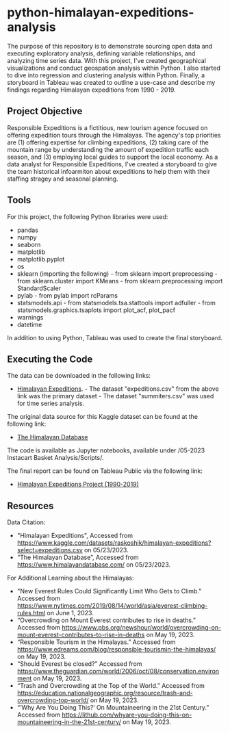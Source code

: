 # python-himalayan-expeditions-analysis
The purpose of this repository is to demonstrate sourcing open data and executing exploratory
analysis, defining variable relationships, and analyzing time series data. With this project, 
I've created geographical visualizations and conduct geospation analysis within Python. I also
started to dive into regression and clustering analysis within Python. Finally, a storyboard 
in Tableau was created to outline a use-case and describe my findings regarding Himalayan 
expeditions from 1990 - 2019.

## Project Objective
Responsible Expeditions is a fictitious, new tourism agence focused on offering expedition 
tours through the Himalayas. The agency's top priorities are 
(1) offering expertise for climbing expeditions, 
(2) taking care of the mountain range by understanding the amount of expedition traffic each
season, and 
(3) employing local guides to support the local economy.
As a data analyst for Responsible Expeditions, I've created a storyboard to give the team 
historical infoarmiton about expeditions to help them with their staffing stragey and seasonal 
planning. 

## Tools
For this project, the following Python libraries were used:
- pandas
- numpy
- seaborn
- matplotlib
- matplotlib.pyplot
- os
- sklearn (importing the following)
      - from sklearn import preprocessing
      - from sklearn.cluster import KMeans
      - from sklearn.preprocessing import StandardScaler
- pylab
      - from pylab import rcParams
- statsmodels.api
      - from statsmodels.tsa.stattools import adfuller
      - from statsmodels.graphics.tsaplots import plot_acf, plot_pacf
- warnings
- datetime

In addition to using Python, Tableau was used to create the final storyboard.


## Executing the Code
The data can be downloaded in the following links:
- [Himalayan Expeditions](https://www.kaggle.com/datasets/raskoshik/himalayan-expeditions?select=expeditions.csv).
      - The dataset "expeditions.csv" from the above link was the primary dataset
      - The dataset "summiters.csv" was used for time series analysis.

The original data source for this Kaggle dataset can be found at the following link:
- [The Himalayan Database](https://www.himalayandatabase.com/)

The code is available as Jupyter notebooks, available under 
/05-2023 Instacart Basket Analysis/Scripts/.

The final report can be found on Tableau Public via the following link:
- [Himalayan Expeditions Project (1990-2019)](https://public.tableau.com/app/profile/ana.renahan/viz/HimalayanExpeditionsProject1990-2019/STORYBOARD?publish=yes)

## Resources
Data Citation:
- "Himalayan Expeditions", Accessed from https://www.kaggle.com/datasets/raskoshik/himalayan-expeditions?select=expeditions.csv on 05/23/2023. 
- “The Himalayan Database”, Accessed from 
https://www.himalayandatabase.com/ on 05/23/2023.

For Additional Learning about the Himalayas:
- "New Everest Rules Could Significantly Limit Who Gets to Climb." Accessed from https://www.nytimes.com/2019/08/14/world/asia/everest-climbing-rules.html on June 1, 2023.
- “Overcrowding on Mount Everest contributes to rise in deaths.” Accessed from
https://www.pbs.org/newshour/world/overcrowding-on-mount-everest-contributes-to-rise-in-deaths on May
19, 2023.
- “Responsible Tourism in the Himalayas.” Accessed from https://www.edreams.com/blog/responsible-tourismin-the-himalayas/ on May 19, 2023.
- “Should Everest be closed?” Accessed from
https://www.theguardian.com/world/2006/oct/08/conservation.environment on May 19, 2023.
- “Trash and Overcrowding at the Top of the World.” Accessed from
https://education.nationalgeographic.org/resource/trash-and-overcrowding-top-world/ on May 19, 2023.
- “’Why Are You Doing This?’ On Mountaineering in the 21st Century.” Accessed from https://lithub.com/whyare-you-doing-this-on-mountaineering-in-the-21st-century/ on May 19, 2023.
